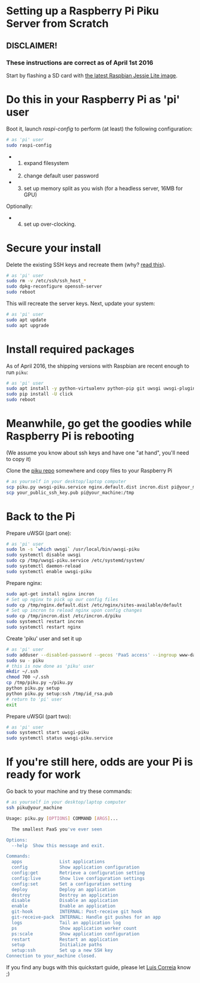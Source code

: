 # Setting up a Raspberry Pi Piku Server from Scratch

## DISCLAIMER!

### These instructions are correct as of April 1st 2016

Start by flashing a SD card with [the latest Raspbian Jessie Lite image](https://www.raspberrypi.org/downloads/raspbian/).

# Do this in your Raspberry Pi as 'pi' user

Boot it, launch *raspi-config* to perform (at least) the following configuration:

```bash
# as 'pi' user
sudo raspi-config
```

* 1) expand filesystem 
* 2) change default user password
* 3) set up memory split as you wish (for a headless server, 16MB for GPU)

Optionally:

* 4) set up over-clocking.

# Secure your install

Delete the existing SSH keys and recreate them (why? [read this](https://www.raspberrypi.org/forums/viewtopic.php?t=126892)).

```bash
# as 'pi' user
sudo rm -v /etc/ssh/ssh_host_*
sudo dpkg-reconfigure openssh-server
sudo reboot
```

This will recreate the server keys. Next, update your system:

```bash
# as 'pi' user
sudo apt update
sudo apt upgrade
```

# Install required packages

As of April 2016, the shipping versions with Raspbian are recent enough to run `piku`:

```bash
# as 'pi' user
sudo apt install -y python-virtualenv python-pip git uwsgi uwsgi-plugin-python incron nginx
sudo pip install -U click
sudo reboot
```

# Meanwhile, go get the goodies while Raspberry Pi is rebooting

(We assume you know about ssh keys and have one "at hand", you'll need to copy it)

Clone the [piku repo](https://github.com/rcarmo/piku) somewhere and copy files to your Raspberry Pi

```bash
# as yourself in your desktop/laptop computer
scp piku.py uwsgi-piku.service nginx.default.dist incron.dist pi@your_machine:/tmp
scp your_public_ssh_key.pub pi@your_machine:/tmp
```

# Back to the Pi

Prepare uWSGI (part one):
```bash
# as 'pi' user
sudo ln -s `which uwsgi` /usr/local/bin/uwsgi-piku
sudo systemctl disable uwsgi
sudo cp /tmp/uwsgi-piku.service /etc/systemd/system/
sudo systemctl daemon-reload
sudo systemctl enable uwsgi-piku
```

Prepare nginx:

```bash
sudo apt-get install nginx incron
# Set up nginx to pick up our config files
sudo cp /tmp/nginx.default.dist /etc/nginx/sites-available/default
# Set up incron to reload nginx upon config changes
sudo cp /tmp/incron.dist /etc/incron.d/piku
sudo systemctl restart incron
sudo systemctl restart nginx
```

Create 'piku' user and set it up

```bash
# as 'pi' user
sudo adduser --disabled-password --gecos 'PaaS access' --ingroup www-data piku
sudo su - piku
# this is now done as 'piku' user
mkdir ~/.ssh
chmod 700 ~/.ssh
cp /tmp/piku.py ~/piku.py
python piku.py setup
python piku.py setup:ssh /tmp/id_rsa.pub
# return to 'pi' user
exit
```

Prepare uWSGI (part two):

```bash
# as 'pi' user
sudo systemctl start uwsgi-piku
sudo systemctl status uwsgi-piku.service
```


# If you're still here, odds are your Pi is ready for work

Go back to your machine and try these commands:

```bash
# as yourself in your desktop/laptop computer
ssh piku@your_machine

Usage: piku.py [OPTIONS] COMMAND [ARGS]...

  The smallest PaaS you've ever seen

Options:
  --help  Show this message and exit.

Commands:
  apps              List applications
  config            Show application configuration
  config:get        Retrieve a configuration setting
  config:live       Show live configuration settings
  config:set        Set a configuration setting
  deploy            Deploy an application
  destroy           Destroy an application
  disable           Disable an application
  enable            Enable an application
  git-hook          INTERNAL: Post-receive git hook
  git-receive-pack  INTERNAL: Handle git pushes for an app
  logs              Tail an application log
  ps                Show application worker count
  ps:scale          Show application configuration
  restart           Restart an application
  setup             Initialize paths
  setup:ssh         Set up a new SSH key
Connection to your_machine closed.
```

If you find any bugs with this quickstart guide, please let [Luis Correia](http://twitter.com/luisfcorreia) know ;)
